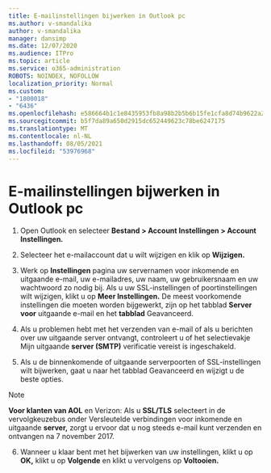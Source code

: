 ```yaml
---
title: E-mailinstellingen bijwerken in Outlook pc
ms.author: v-smandalika
author: v-smandalika
manager: dansimp
ms.date: 12/07/2020
ms.audience: ITPro
ms.topic: article
ms.service: o365-administration
ROBOTS: NOINDEX, NOFOLLOW
localization_priority: Normal
ms.custom:
- "1800018"
- "6436"
ms.openlocfilehash: e586664b1c1e8435953fb8a98b2b5b6b15fe1cfa8d74b9622a257cb1751fc799
ms.sourcegitcommit: b5f7da89a650d2915dc652449623c78be6247175
ms.translationtype: MT
ms.contentlocale: nl-NL
ms.lasthandoff: 08/05/2021
ms.locfileid: "53976968"
---
```

# <a name="how-to-update-email-settings-in-outlook-for-pc"></a>E-mailinstellingen bijwerken in Outlook pc

1. Open Outlook en selecteer **Bestand > Account Instellingen > Account Instellingen.**

2. Selecteer het e-mailaccount dat u wilt wijzigen en klik op **Wijzigen.** 

3. Werk op **Instellingen** pagina uw servernamen voor inkomende en uitgaande e-mail, uw e-mailadres, uw naam, uw gebruikersnaam en uw wachtwoord zo nodig bij. Als u uw SSL-instellingen of poortinstellingen wilt wijzigen, klikt u op **Meer Instellingen.** De meest voorkomende instellingen die moeten worden bijgewerkt, zijn op het tabblad **Server voor** uitgaande e-mail en het **tabblad** Geavanceerd.

4. Als u problemen hebt met het verzenden van e-mail of als u berichten over uw uitgaande server ontvangt, controleert u of het selectievakje Mijn uitgaande **server (SMTP)** verificatie vereist is ingeschakeld.

5. Als u de binnenkomende of uitgaande serverpoorten of  SSL-instellingen wilt bijwerken, gaat u naar het tabblad Geavanceerd en wijzigt u de beste opties.

> [!NOTE]
> **Voor klanten van AOL** en Verizon: Als u **SSL/TLS** selecteert in de vervolgkeuzebus onder Versleutelde verbindingen voor inkomende en uitgaande **server,** zorgt u ervoor dat u nog steeds e-mail kunt verzenden en ontvangen na 7 november 2017.

6. Wanneer u klaar bent met het bijwerken van uw instellingen, klikt u op **OK,** klikt u op **Volgende** en klikt u vervolgens op **Voltooien.**


